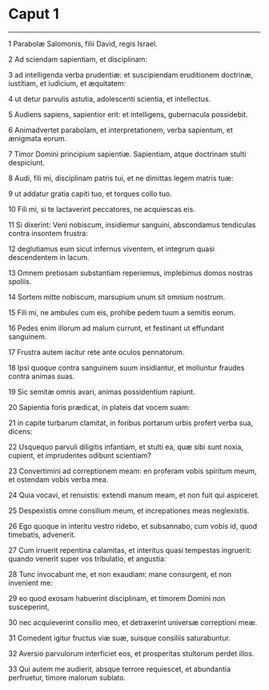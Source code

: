 # Caput 1

***

1 Parabolæ Salomonis, filii David, regis Israel.

2 Ad sciendam sapientiam, et disciplinam:

3 ad intelligenda verba prudentiæ: et suscipiendam eruditionem doctrinæ, iustitiam, et iudicium, et æquitatem:

4 ut detur parvulis astutia, adolescenti scientia, et intellectus.

5 Audiens sapiens, sapientior erit: et intelligens, gubernacula possidebit.

6 Animadvertet parabolam, et interpretationem, verba sapientum, et ænigmata eorum.

7 Timor Domini principium sapientiæ. Sapientiam, atque doctrinam stulti despiciunt.

8 Audi, fili mi, disciplinam patris tui, et ne dimittas legem matris tuæ:

9 ut addatur gratia capiti tuo, et torques collo tuo.

10 Fili mi, si te lactaverint peccatores, ne acquiescas eis.

11 Si dixerint: Veni nobiscum, insidiemur sanguini, abscondamus tendiculas contra insontem frustra:

12 deglutiamus eum sicut infernus viventem, et integrum quasi descendentem in lacum.

13 Omnem pretiosam substantiam reperiemus, implebimus domos nostras spoliis.

14 Sortem mitte nobiscum, marsupium unum sit omnium nostrum.

15 Fili mi, ne ambules cum eis, prohibe pedem tuum a semitis eorum.

16 Pedes enim illorum ad malum currunt, et festinant ut effundant sanguinem.

17 Frustra autem iacitur rete ante oculos pennatorum.

18 Ipsi quoque contra sanguinem suum insidiantur, et moliuntur fraudes contra animas suas.

19 Sic semitæ omnis avari, animas possidentium rapiunt.

20 Sapientia foris prædicat, in plateis dat vocem suam:

21 in capite turbarum clamitat, in foribus portarum urbis profert verba sua, dicens:

22 Usquequo parvuli diligitis infantiam, et stulti ea, quæ sibi sunt noxia, cupient, et imprudentes odibunt scientiam?

23 Convertimini ad correptionem meam: en proferam vobis spiritum meum, et ostendam vobis verba mea.

24 Quia vocavi, et renuistis: extendi manum meam, et non fuit qui aspiceret.

25 Despexistis omne consilium meum, et increpationes meas neglexistis.

26 Ego quoque in interitu vestro ridebo, et subsannabo, cum vobis id, quod timebatis, advenerit.

27 Cum irruerit repentina calamitas, et interitus quasi tempestas ingruerit: quando venerit super vos tribulatio, et angustia:

28 Tunc invocabunt me, et non exaudiam: mane consurgent, et non invenient me:

29 eo quod exosam habuerint disciplinam, et timorem Domini non susceperint,

30 nec acquieverint consilio meo, et detraxerint universæ correptioni meæ.

31 Comedent igitur fructus viæ suæ, suisque consiliis saturabuntur.

32 Aversio parvulorum interficiet eos, et prosperitas stultorum perdet illos.

33 Qui autem me audierit, absque terrore requiescet, et abundantia perfruetur, timore malorum sublato.

